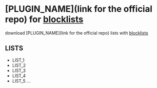 # [PLUGIN_NAME](link for the official repo) for [blocklists](https://github.com/Dpbm/blocklists)

download [PLUGIN_NAME](link for the official repo) lists with [blocklists](https://github.com/Dpbm/blocklists)

## LISTS

* LIST_1
* LIST_2
* LIST_3
* LIST_4
* LIST_5
...
